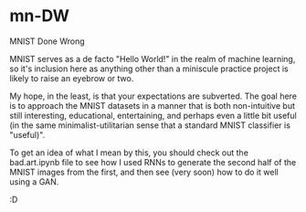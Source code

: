 # mn-DW
MNIST Done Wrong
 
MNIST serves as a de facto "Hello World!" in the realm of machine learning, so it's inclusion here as anything other than a miniscule practice project is likely to raise an eyebrow or two.

My hope, in the least, is that your expectations are subverted. The goal here is to approach the MNIST datasets in a manner that is both non-intuitive but still interesting, educational, entertaining, and perhaps even a little bit useful (in the same minimalist-utilitarian sense that a standard MNIST classifier is "useful)".

To get an idea of what I mean by this, you should check out the bad.art.ipynb file to see how I used RNNs to generate the second half of the MNIST images from the first, and then see (very soon) how to do it well using a GAN.

:D
